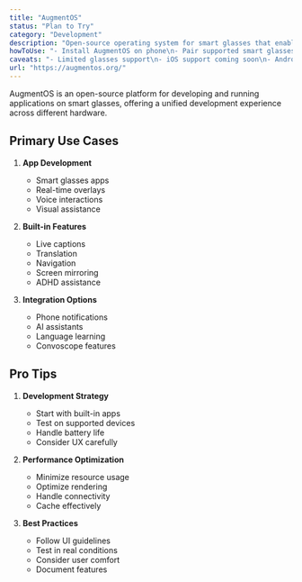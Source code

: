 ```yaml
---
title: "AugmentOS"
status: "Plan to Try"
category: "Development"
description: "Open-source operating system for smart glasses that enables building and running apps like live captions, translation, and AI assistance across multiple devices"
howToUse: "- Install AugmentOS on phone\n- Pair supported smart glasses\n- Run built-in apps\n- Develop custom applications\n- Deploy to AugmentOS Store"
caveats: "- Limited glasses support\n- iOS support coming soon\n- Android only currently\n- Hardware dependencies"
url: "https://augmentos.org/"
---
```


AugmentOS is an open-source platform for developing and running applications on smart glasses, offering a unified development experience across different hardware.

## Primary Use Cases

1. **App Development**
   - Smart glasses apps
   - Real-time overlays
   - Voice interactions
   - Visual assistance

2. **Built-in Features**
   - Live captions
   - Translation
   - Navigation
   - Screen mirroring
   - ADHD assistance

3. **Integration Options**
   - Phone notifications
   - AI assistants
   - Language learning
   - Convoscope features

## Pro Tips

1. **Development Strategy**
   - Start with built-in apps
   - Test on supported devices
   - Handle battery life
   - Consider UX carefully

2. **Performance Optimization**
   - Minimize resource usage
   - Optimize rendering
   - Handle connectivity
   - Cache effectively

3. **Best Practices**
   - Follow UI guidelines
   - Test in real conditions
   - Consider user comfort
   - Document features 